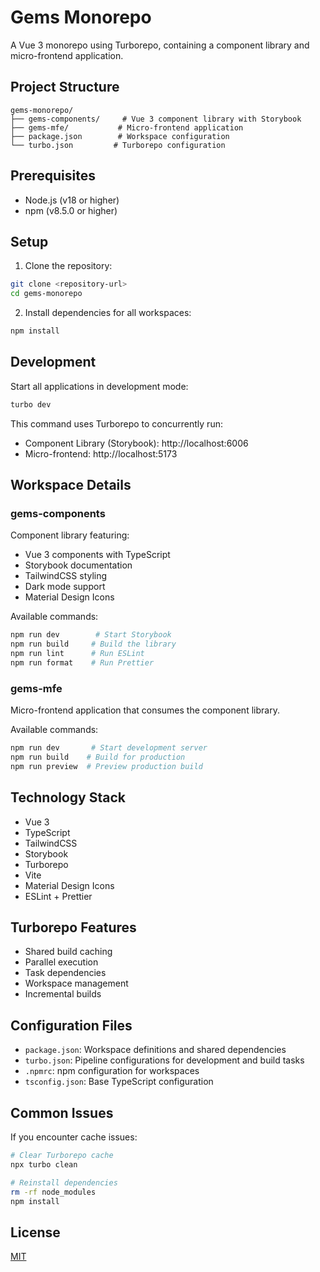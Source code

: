 # Gems Monorepo

A Vue 3 monorepo using Turborepo, containing a component library and micro-frontend application.

## Project Structure

```
gems-monorepo/
├── gems-components/     # Vue 3 component library with Storybook
├── gems-mfe/           # Micro-frontend application
├── package.json        # Workspace configuration
└── turbo.json         # Turborepo configuration
```

## Prerequisites

- Node.js (v18 or higher)
- npm (v8.5.0 or higher)

## Setup

1. Clone the repository:

```bash
git clone <repository-url>
cd gems-monorepo
```

2. Install dependencies for all workspaces:

```bash
npm install
```

## Development

Start all applications in development mode:

```bash
turbo dev
```

This command uses Turborepo to concurrently run:

- Component Library (Storybook): http://localhost:6006
- Micro-frontend: http://localhost:5173

## Workspace Details

### gems-components

Component library featuring:

- Vue 3 components with TypeScript
- Storybook documentation
- TailwindCSS styling
- Dark mode support
- Material Design Icons

Available commands:

```bash
npm run dev        # Start Storybook
npm run build     # Build the library
npm run lint      # Run ESLint
npm run format    # Run Prettier
```

### gems-mfe

Micro-frontend application that consumes the component library.

Available commands:

```bash
npm run dev       # Start development server
npm run build    # Build for production
npm run preview  # Preview production build
```

## Technology Stack

- Vue 3
- TypeScript
- TailwindCSS
- Storybook
- Turborepo
- Vite
- Material Design Icons
- ESLint + Prettier

## Turborepo Features

- Shared build caching
- Parallel execution
- Task dependencies
- Workspace management
- Incremental builds

## Configuration Files

- `package.json`: Workspace definitions and shared dependencies
- `turbo.json`: Pipeline configurations for development and build tasks
- `.npmrc`: npm configuration for workspaces
- `tsconfig.json`: Base TypeScript configuration

## Common Issues

If you encounter cache issues:

```bash
# Clear Turborepo cache
npx turbo clean

# Reinstall dependencies
rm -rf node_modules
npm install
```

## License

[MIT](LICENSE)
